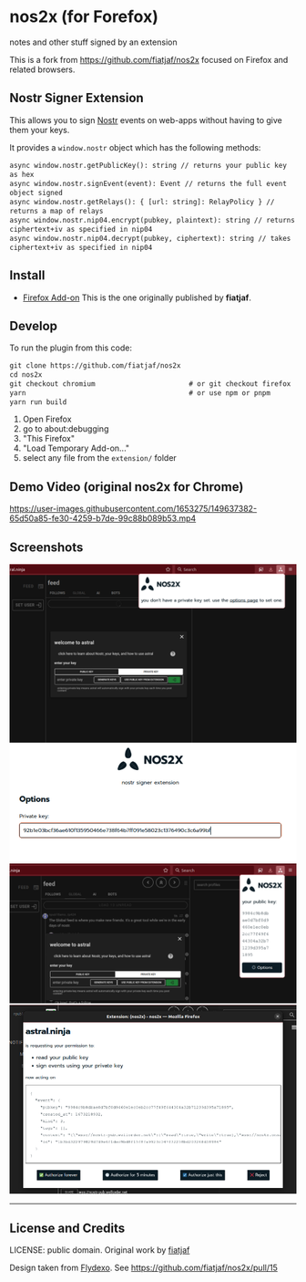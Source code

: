 # nos2x (for Forefox)
notes and other stuff signed by an extension

This is a fork from https://github.com/fiatjaf/nos2x focused on Firefox and related browsers.

## Nostr Signer Extension

This allows you to sign [Nostr](https://github.com/fiatjaf/nostr) events on web-apps without having to give them your keys.

It provides a `window.nostr` object which has the following methods:

```
async window.nostr.getPublicKey(): string // returns your public key as hex
async window.nostr.signEvent(event): Event // returns the full event object signed
async window.nostr.getRelays(): { [url: string]: RelayPolicy } // returns a map of relays
async window.nostr.nip04.encrypt(pubkey, plaintext): string // returns ciphertext+iv as specified in nip04
async window.nostr.nip04.decrypt(pubkey, ciphertext): string // takes ciphertext+iv as specified in nip04
```

## Install

* [Firefox Add-on](https://addons.mozilla.org/en-US/firefox/addon/nos2x/)
  This is the one originally published by **fiatjaf**.

## Develop

To run the plugin from this code:

```
git clone https://github.com/fiatjaf/nos2x
cd nos2x
git checkout chromium                       # or git checkout firefox
yarn                                        # or use npm or pnpm
yarn run build
```

1. Open Firefox
2. go to about:debugging
3. "This Firefox"
4. "Load Temporary Add-on..."
5. select any file from the `extension/` folder


## Demo Video (original nos2x for Chrome)

https://user-images.githubusercontent.com/1653275/149637382-65d50a85-fe30-4259-b7de-99c88b089b53.mp4

## Screenshots

![](screenshots/screenshot_popup.png)
![](screenshots/screenshot_options.png)
![](screenshots/screenshot_popup-with-key.png)
![](screenshots/screenshot_prompt.png)

---

## License and Credits

LICENSE: public domain.
Original work by [fiatjaf](https://github.com/fiatjaf)

Design taken from [Flydexo](https://github.com/Flydexo). See https://github.com/fiatjaf/nos2x/pull/15